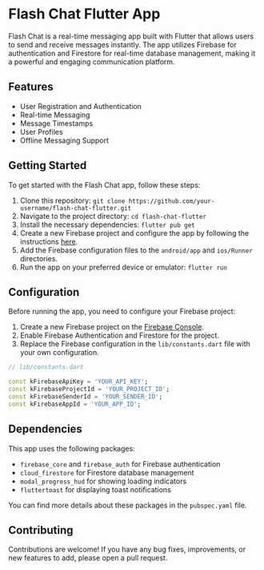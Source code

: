 
# Flash Chat Flutter App

Flash Chat is a real-time messaging app built with Flutter that allows users to send and receive messages instantly. The app utilizes Firebase for authentication and Firestore for real-time database management, making it a powerful and engaging communication platform.

## Features

- User Registration and Authentication
- Real-time Messaging
- Message Timestamps
- User Profiles
- Offline Messaging Support

## Getting Started

To get started with the Flash Chat app, follow these steps:

1. Clone this repository: `git clone https://github.com/your-username/flash-chat-flutter.git`
2. Navigate to the project directory: `cd flash-chat-flutter`
3. Install the necessary dependencies: `flutter pub get`
4. Create a new Firebase project and configure the app by following the instructions [here](https://firebase.flutter.dev/docs/overview).
5. Add the Firebase configuration files to the `android/app` and `ios/Runner` directories.
6. Run the app on your preferred device or emulator: `flutter run`

## Configuration

Before running the app, you need to configure your Firebase project:

1. Create a new Firebase project on the [Firebase Console](https://console.firebase.google.com/).
2. Enable Firebase Authentication and Firestore for the project.
3. Replace the Firebase configuration in the `lib/constants.dart` file with your own configuration.

```dart
// lib/constants.dart

const kFirebaseApiKey = 'YOUR_API_KEY';
const kFirebaseProjectId = 'YOUR_PROJECT_ID';
const kFirebaseSenderId = 'YOUR_SENDER_ID';
const kFirebaseAppId = 'YOUR_APP_ID';
```

## Dependencies

This app uses the following packages:

- `firebase_core` and `firebase_auth` for Firebase authentication
- `cloud_firestore` for Firestore database management
- `modal_progress_hud` for showing loading indicators
- `fluttertoast` for displaying toast notifications

You can find more details about these packages in the `pubspec.yaml` file.

## Contributing

Contributions are welcome! If you have any bug fixes, improvements, or new features to add, please open a pull request.
